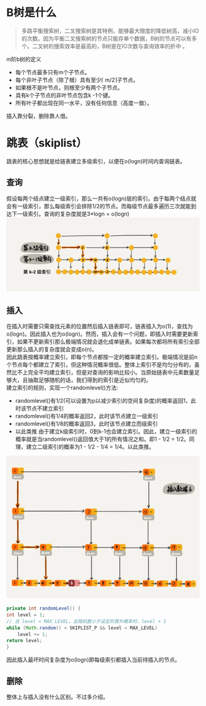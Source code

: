 # B树是什么
 > 多路平衡搜索树，二叉搜索树是其特例，能够最大限度的降低树高，减小IO的次数。因为平衡二叉搜索树的节点只能存单个数据，B树的节点可以有多个。二叉树的搜索效率是最高的，B树是在IO次数与查询效率的折中 。

 m阶b树的定义
 * 每个节点最多只有m个子节点。
 * 每个非叶子节点（除了根）具有至少⌈ m/2⌉子节点。
 * 如果根不是叶节点，则根至少有两个子节点。
 * 具有k个子节点的非叶节点包含k -1个键。
 * 所有叶子都出现在同一水平，没有任何信息（高度一致）。

 插入靠分裂，删除靠人借。 
 # 跳表（skiplist）
 跳表的核心思想就是给链表建立多级索引，以便在o(logn)时间内查询链表。  

 ## 查询
  假设每两个结点建立一级索引，那么一共有o(logn)层的索引。由于每两个结点就会有一级索引，那么每级索引会排除1/2的节点。而每级节点最多遍历三次就能到达下一级索引。查询的复杂度就是3*logn = o(logn)
 ![avatar](../开发框架/images/跳表查找.png)
 ## 插入
 在插入时需要只需查找元素的位置然后插入链表即可，链表插入为o(1)，查找为o(logn)。因此插入也为o(logn)。然而，插入会有一个问题，即插入时需要更新索引，如果不更新索引那么极端情况就会退化成单链表。如果每次都将所有索引全部更新那么插入的复杂度就会变成o(n)。  
 因此跳表按概率建立索引，即每个节点都按一定的概率建立索引。极端情况是前n个节点每个都建立了索引，但这种情况概率很低。整体上索引不是均匀分布的，虽然比不上完全平均建立索引，但是对查询的影响比较小。当原始链表中元素数量足够大，且抽取足够随机的话，我们得到的索引是近似均匀的。  
建立索引的规则，实现一个randomlevel()方法:
* randomlevel()有1/2(可以设置为p以减少索引的空间复杂度)的概率返回1，此时该节点不建立索引
* randomlevel()有1/4的概率返回2，此时该节点建立一级索引
* randomlevel()有1/8的概率返回3，此时该节点建立而级索引
* 以此类推
由于建立k级索引时，0到k-1也会建立索引。因此，建立一级索引的概率就是当randomlevel()返回值大于1的所有情况之和。即1 - 1/2 = 1/2。同理，建立二级索引的概率为1 - 1/2 - 1/4 = 1/4。以此类推。

![avatar](../开发框架/images/跳表插入.jpeg)
```java
private int randomLevel() {
int level = 1;
// 当 level < MAX_LEVEL，且随机数小于设定的晋升概率时，level + 1
while (Math.random() < SKIPLIST_P && level < MAX_LEVEL)
    level += 1;
return level;
}
```
因此插入最坏时间复杂度为o(logn)即每级索引都插入当前待插入的节点。
 ## 删除
 整体上与插入没有什么区别。不过多介绍。